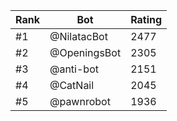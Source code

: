 Rank|Bot|Rating
---|---|---
#1|@NilatacBot|2477
#2|@OpeningsBot|2305
#3|@anti-bot|2151
#4|@CatNail|2045
#5|@pawnrobot|1936

